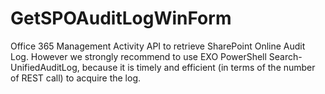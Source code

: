 # GetSPOAuditLogWinForm 

Office 365 Management Activity API to retrieve SharePoint Online Audit Log.
However we strongly recommend to use EXO PowerShell Search-UnifiedAuditLog, because it is timely and efficient (in terms of the number of REST call) to acquire the log.


